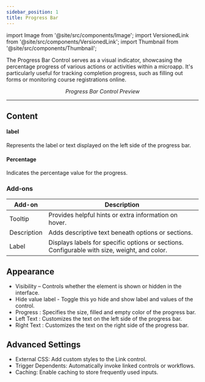```yaml
---
sidebar_position: 1
title: Progress Bar
---
```

import Image from '@site/src/components/Image';
import VersionedLink from '@site/src/components/VersionedLink';
import Thumbnail from '@site/src/components/Thumbnail';

The Progress Bar Control serves as a visual indicator, showcasing the percentage progress of various actions or activities within a microapp. It's particularly useful for tracking completion progress, such as filling out forms or monitoring course registrations online.

<figure>
  <Thumbnail src="/img/reference/controls/progress-bar/preview.png" alt="Progress Bar Control Preview" />
  <figcaption align="center"><i>Progress Bar Control Preview</i></figcaption>
</figure>

---

<figure>
  <Thumbnail src="/img/reference/controls/progress-bar/content.png" alt="Progress Bar Control Preview" />
</figure>


## Content

#### label
Represents the label or text displayed on the left side of the progress bar.
#### Percentage
Indicates the percentage value for the progress.

### Add-ons  

| Add-on      | Description                                                                               |
| ----------- | ----------------------------------------------------------------------------------------- |
| Tooltip     | Provides helpful hints or extra information on hover.                                     |
| Description | Adds descriptive text beneath options or sections.                                        |
| Label       | Displays labels for specific options or sections.   Configurable with size, weight, and color. |


## Appearance

- Visibility – Controls whether the element is shown or hidden in the interface.  
- Hide value label -  Toggle this yo hide and show label and values of the control.
- Progress   :       Specifies the size, filled and empty color of the progress bar.     
- Left Text  :       Customizes the text on the left side of the progress bar.           
- Right Text :       Customizes the text on the right side of the progress bar.          



## Advanced Settings

- External CSS: Add custom styles to the Link control.
- Trigger Dependents: Automatically invoke linked controls or workflows.
- Caching: Enable caching to store frequently used inputs.

